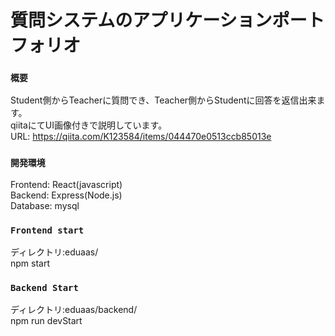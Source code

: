 # 質問システムのアプリケーションポートフォリオ

### `概要`
Student側からTeacherに質問でき、Teacher側からStudentに回答を返信出来ます。<br>
qiitaにてUI画像付きで説明しています。<br>
URL: https://qiita.com/K123584/items/044470e0513ccb85013e

### `開発環境`
Frontend: React(javascript)<br>
Backend:  Express(Node.js)<br>
Database: mysql<br>

### `Frontend start`
ディレクトリ:eduaas/<br>
npm start

### `Backend Start`
ディレクトリ:eduaas/backend/<br>
npm run devStart


